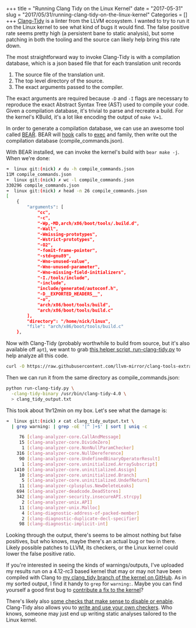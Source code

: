 +++
title = "Running Clang Tidy on the Linux Kernel"
date = "2017-05-31"
slug = "2017/05/31/running-clang-tidy-on-the-linux-kernel"
Categories = []
+++
[Clang-Tidy](http://clang.llvm.org/extra/clang-tidy/) is a linter from the LLVM
ecosystem.  I wanted to try to run it on the Linux kernel to see what kind of
bugs it would find.  The false positive rate seems pretty high (a persistent
bane to static analysis), but some patching in both the tooling and the source
can likely help bring this rate down.

The most straightforward way to invoke Clang-Tidy is with a compilation
database, which is a json based file that for each translation unit records

1. The source file of the translation unit.
2. The top level directory of the source.
3. The exact arguments passed to the compiler.

The exact arguments are required because `-D` and `-I` flags are necessary to
reproduce the exact Abstract Syntax Tree (AST) used to compile your code. Given
a compilation database, it's trivial to parse and recreate a build.  For the
kernel's KBuild, it's a lot like encoding the output of `make V=1`.

In order to generate a compilation database, we can use an awesome tool called
[BEAR](https://github.com/rizsotto/Bear). BEAR will
[hook](https://github.com/rizsotto/Bear/blob/6b07f5044f30a3070d1dc39801bcdd94395d673e/libear/ear.c#L21)
calls to
[exec](https://linux.die.net/man/3/exec)
and family, then write out the compilation database (compile_commands.json).

With BEAR installed, we can invoke the kernel's build with `bear make -j`. When
we're done:

```sh
➜  linux git:(nick) ✗ du -h compile_commands.json
11M compile_commands.json
➜  linux git:(nick) ✗ wc -l compile_commands.json
330296 compile_commands.json
➜  linux git:(nick) ✗ head -n 26 compile_commands.json
[
    {
        "arguments": [
            "cc",
            "-c",
            "-Wp,-MD,arch/x86/boot/tools/.build.d",
            "-Wall",
            "-Wmissing-prototypes",
            "-Wstrict-prototypes",
            "-O2",
            "-fomit-frame-pointer",
            "-std=gnu89",
            "-Wno-unused-value",
            "-Wno-unused-parameter",
            "-Wno-missing-field-initializers",
            "-I./tools/include",
            "-include",
            "include/generated/autoconf.h",
            "-D__EXPORTED_HEADERS__",
            "-o",
            "arch/x86/boot/tools/build",
            "arch/x86/boot/tools/build.c"
        ],
        "directory": "/home/nick/linux",
        "file": "arch/x86/boot/tools/build.c"
    },
```

Now with Clang-Tidy (probably worthwhile to build from source, but it's also
available off `apt`), we want to grab
[this helper script, run-clang-tidy.py](https://github.com/llvm-mirror/clang-tools-extra/blob/master/clang-tidy/tool/run-clang-tidy.py)
to help analyze all this code.

```sh
curl -O https://raw.githubusercontent.com/llvm-mirror/clang-tools-extra/master/clang-tidy/tool/run-clang-tidy.py
```

Then we can run it from the same directory as compile_commands.json:

```sh
python run-clang-tidy.py \
  -clang-tidy-binary /usr/bin/clang-tidy-4.0 \
  > clang_tidy_output.txt
```

This took about 1hr12min on my box. Let's see what the damage is:

```sh
➜  linux git:(nick) ✗ cat clang_tidy_output.txt \
  | grep warning: | grep -oE '[^ ]+$' | sort | uniq -c

     76 [clang-analyzer-core.CallAndMessage]
     15 [clang-analyzer-core.DivideZero]
      1 [clang-analyzer-core.NonNullParamChecker]
    316 [clang-analyzer-core.NullDereference]
     90 [clang-analyzer-core.UndefinedBinaryOperatorResult]
      1 [clang-analyzer-core.uninitialized.ArraySubscript]
   1410 [clang-analyzer-core.uninitialized.Assign]
     10 [clang-analyzer-core.uninitialized.Branch]
      5 [clang-analyzer-core.uninitialized.UndefReturn]
     11 [clang-analyzer-cplusplus.NewDeleteLeaks]
    694 [clang-analyzer-deadcode.DeadStores]
    342 [clang-analyzer-security.insecureAPI.strcpy]
      2 [clang-analyzer-unix.API]
     11 [clang-analyzer-unix.Malloc]
      4 [clang-diagnostic-address-of-packed-member]
      2 [clang-diagnostic-duplicate-decl-specifier]
     98 [clang-diagnostic-implicit-int]
```

Looking through the output, there's seems to be almost nothing but false
positives, but who knows, maybe there's an actual bug or two in there.  Likely
possible patches to LLVM, its checkers, or the Linux kernel could lower the
false positive ratio.

If you're interested in seeing the kinds of warnings/outputs, I've uploaded my
results run on a 4.12-rc3 based kernel that may or may not have been compiled
with Clang to
[my clang_tidy branch of the kernel on GitHub](https://github.com/nickdesaulniers/linux/blob/clang_tidy/clang_tidy_output.txt.v2).
As in my sorted output, I find it handy to `grep` for `warning:`. Maybe you can
find yourself a good first bug to
[contribute a fix to the kernel](blog/2017/05/16/submitting-your-first-patch-to-the-linux-kernel-and-responding-to-feedback/)?

There's likely also
[some checks that make sense to disable or enable](http://clang.llvm.org/extra/clang-tidy/checks/list.html).
Clang-Tidy also allows you to
[write and use your own checkers](http://clang.llvm.org/extra/clang-tidy/#writing-a-clang-tidy-check).
Who knows, someone may just end up writing static
analyses tailored to the Linux kernel.
